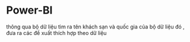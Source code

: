 # Power-BI
thông qua bộ dữ liệu tìm ra tên khách sạn và quốc gia của bộ dữ liệu đó , đưa ra các đề xuất thích hợp theo dữ liệu 
